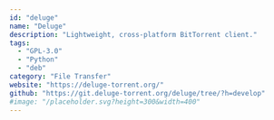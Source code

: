 ```yaml
---
id: "deluge"
name: "Deluge"
description: "Lightweight, cross-platform BitTorrent client."
tags:
  - "GPL-3.0"
  - "Python"
  - "deb"
category: "File Transfer"
website: "https://deluge-torrent.org/"
github: "https://git.deluge-torrent.org/deluge/tree/?h=develop"
#image: "/placeholder.svg?height=300&width=400"
---
```


